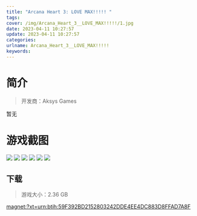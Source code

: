 ```yaml
---
title: "Arcana Heart 3: LOVE MAX!!!!! "
tags: 
cover: /img/Arcana_Heart_3__LOVE_MAX!!!!!/1.jpg
date: 2023-04-11 10:27:57
update: 2023-04-11 10:27:57
categories: 
urlname: Arcana_Heart_3__LOVE_MAX!!!!!
keywords: 
---
```

# 简介

> 开发商：Aksys Games

暂无

# 游戏截图

![](/img/Arcana_Heart_3__LOVE_MAX!!!!!/2.jpg)
![](/img/Arcana_Heart_3__LOVE_MAX!!!!!/3.jpg)
![](/img/Arcana_Heart_3__LOVE_MAX!!!!!/4.jpg)
![](/img/Arcana_Heart_3__LOVE_MAX!!!!!/5.jpg)
![](/img/Arcana_Heart_3__LOVE_MAX!!!!!/6.jpg)
![](/img/Arcana_Heart_3__LOVE_MAX!!!!!/7.jpg)


## 下载

> 游戏大小：2.36 GB

[magnet:?xt=urn:btih:59F392BD2152803242DDE4EE4DC883D8FFAD7A8F](magnet:?xt=urn:btih:59F392BD2152803242DDE4EE4DC883D8FFAD7A8F)
